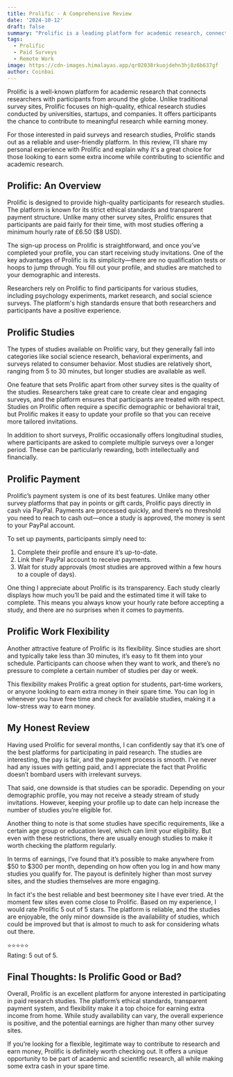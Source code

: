```yaml
---
title: Prolific - A Comprehensive Review
date: '2024-10-12'
draft: false
summary: "Prolific is a leading platform for academic research, connecting researchers with participants from around the world. This review dives into its unique features, payment options, and participant experience, offering insights for anyone looking to earn by participating in studies."
tags:
  - Prolific
  - Paid Surveys
  - Remote Work
image: https://cdn-images.himalayas.app/qr02038rkuojdehn3hj8z6b637gf
author: Coinbai
---
```


Prolific is a well-known platform for academic research that connects researchers with participants from around the globe. Unlike traditional survey sites, Prolific focuses on high-quality, ethical research studies conducted by universities, startups, and companies. It offers participants the chance to contribute to meaningful research while earning money.

For those interested in paid surveys and research studies, Prolific stands out as a reliable and user-friendly platform. In this review, I’ll share my personal experience with Prolific and explain why it's a great choice for those looking to earn some extra income while contributing to scientific and academic research.

## Prolific: An Overview

Prolific is designed to provide high-quality participants for research studies. The platform is known for its strict ethical standards and transparent payment structure. Unlike many other survey sites, Prolific ensures that participants are paid fairly for their time, with most studies offering a minimum hourly rate of £6.50 ($8 USD).

The sign-up process on Prolific is straightforward, and once you’ve completed your profile, you can start receiving study invitations. One of the key advantages of Prolific is its simplicity—there are no qualification tests or hoops to jump through. You fill out your profile, and studies are matched to your demographic and interests.

Researchers rely on Prolific to find participants for various studies, including psychology experiments, market research, and social science surveys. The platform's high standards ensure that both researchers and participants have a positive experience.

## Prolific Studies

The types of studies available on Prolific vary, but they generally fall into categories like social science research, behavioral experiments, and surveys related to consumer behavior. Most studies are relatively short, ranging from 5 to 30 minutes, but longer studies are available as well.

One feature that sets Prolific apart from other survey sites is the quality of the studies. Researchers take great care to create clear and engaging surveys, and the platform ensures that participants are treated with respect. Studies on Prolific often require a specific demographic or behavioral trait, but Prolific makes it easy to update your profile so that you can receive more tailored invitations.

In addition to short surveys, Prolific occasionally offers longitudinal studies, where participants are asked to complete multiple surveys over a longer period. These can be particularly rewarding, both intellectually and financially.

## Prolific Payment

Prolific’s payment system is one of its best features. Unlike many other survey platforms that pay in points or gift cards, Prolific pays directly in cash via PayPal. Payments are processed quickly, and there’s no threshold you need to reach to cash out—once a study is approved, the money is sent to your PayPal account.

To set up payments, participants simply need to:
1. Complete their profile and ensure it’s up-to-date.
2. Link their PayPal account to receive payments.
3. Wait for study approvals (most studies are approved within a few hours to a couple of days).

One thing I appreciate about Prolific is its transparency. Each study clearly displays how much you’ll be paid and the estimated time it will take to complete. This means you always know your hourly rate before accepting a study, and there are no surprises when it comes to payments.

## Prolific Work Flexibility

Another attractive feature of Prolific is its flexibility. Since studies are short and typically take less than 30 minutes, it’s easy to fit them into your schedule. Participants can choose when they want to work, and there’s no pressure to complete a certain number of studies per day or week.

This flexibility makes Prolific a great option for students, part-time workers, or anyone looking to earn extra money in their spare time. You can log in whenever you have free time and check for available studies, making it a low-stress way to earn money.

## My Honest Review

Having used Prolific for several months, I can confidently say that it’s one of the best platforms for participating in paid research. The studies are interesting, the pay is fair, and the payment process is smooth. I’ve never had any issues with getting paid, and I appreciate the fact that Prolific doesn’t bombard users with irrelevant surveys.

That said, one downside is that studies can be sporadic. Depending on your demographic profile, you may not receive a steady stream of study invitations. However, keeping your profile up to date can help increase the number of studies you’re eligible for.

Another thing to note is that some studies have specific requirements, like a certain age group or education level, which can limit your eligibility. But even with these restrictions, there are usually enough studies to make it worth checking the platform regularly.

In terms of earnings, I’ve found that it’s possible to make anywhere from $50 to $300 per month, depending on how often you log in and how many studies you qualify for. The payout is definitely higher than most survey sites, and the studies themselves are more engaging.

In fact it's the best reliable and best beermoney site I have ever tried. At the moment few sites even come close to Prolific.
Based on my experience, I would rate Prolific 5 out of 5 stars. The platform is reliable, and the studies are enjoyable, the only minor downside is the availability of studies, which could be improved but that is almost to much to ask for considering whats out there.

⭐⭐⭐⭐⭐  
Rating: 5 out of 5.

## Final Thoughts: Is Prolific Good or Bad?

Overall, Prolific is an excellent platform for anyone interested in participating in paid research studies. The platform’s ethical standards, transparent payment system, and flexibility make it a top choice for earning extra income from home. While study availability can vary, the overall experience is positive, and the potential earnings are higher than many other survey sites.

If you’re looking for a flexible, legitimate way to contribute to research and earn money, Prolific is definitely worth checking out. It offers a unique opportunity to be part of academic and scientific research, all while making some extra cash in your spare time.
